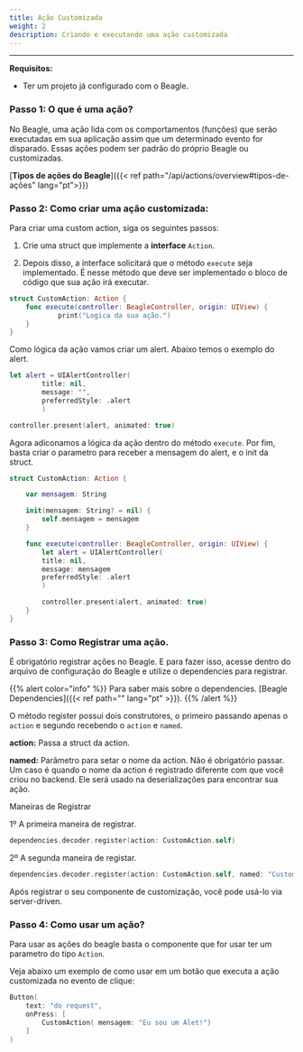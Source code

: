 ```yaml
---
title: Ação Customizada
weight: 2
description: Criando e executando uma ação customizada
---
```


---
 
**Requisitos:**
 - Ter um projeto já configurado com o Beagle.

### **Passo 1: O que é uma ação?** 

No Beagle, uma ação lida com os comportamentos (funções) que serão executadas em sua aplicação assim que um determinado evento for disparado. Essas ações podem ser padrão do próprio Beagle ou customizadas.

[**Tipos de ações do Beagle**]({{< ref path="/api/actions/overview#tipos-de-ações" lang="pt">}})


### **Passo 2: Como criar uma ação customizada:**

Para criar uma custom action, siga os seguintes passos: 

1. Crie uma struct que implemente a **interface** `Action`.

2. Depois disso, a interface solicitará que o método `execute` seja implementado.  É nesse método que deve ser implementado o bloco de código que sua ação irá executar.

```swift
struct CustomAction: Action {
    func execute(controller: BeagleController, origin: UIView) {
            print("Logica da sua ação.")
    }
}
```

Como lógica da ação vamos criar um alert. Abaixo temos o exemplo do alert.

```swift
let alert = UIAlertController(
        title: nil,
        message: "",
        preferredStyle: .alert
        )

controller.present(alert, animated: true)
```

Agora adiconamos a lógica da ação dentro do método `execute`. 
Por fim, basta criar o parametro para receber a mensagem do alert, e o init da struct.

```swift
struct CustomAction: Action {

    var mensagem: String

    init(mensagem: String? = nil) {
        self.mensagem = mensagem
    }

    func execute(controller: BeagleController, origin: UIView) {
        let alert = UIAlertController(
        title: nil,
        message: mensagem
        preferredStyle: .alert 
        )

        controller.present(alert, animated: true)
    }
}
```

### **Passo 3: Como Registrar uma ação.**

É obrigatório registrar ações no Beagle. E para fazer isso, acesse dentro do arquivo de configuração do Beagle e utilize o dependencies para registrar.

{{% alert color="info" %}} Para saber mais sobre o dependencies. [Beagle Dependencies]({{< ref path="" lang="pt" >}}). {{% /alert %}}

O método register possui dois construtores, o primeiro passando apenas o `action` e segundo recebendo o `action` e `named`.

**action:** Passa a struct da action.

**named:** Parâmetro para setar o nome da action. Não é obrigatório passar. Um caso é quando o nome da action é registrado diferente com que você criou no backend. Ele será usado na deserializações para encontrar sua ação.

Maneiras de Registrar

1º A primeira maneira de registrar.
```swift
dependencies.decoder.register(action: CustomAction.self)
```

2º A segunda maneira de registar.
```swift 
dependencies.decoder.register(action: CustomAction.self, named: "CustomAction")
```

Após registrar o seu componente de customização, você pode usá-lo via server-driven.

### **Passo 4: Como usar um ação?**

Para usar as ações do beagle basta o componente que for usar ter um parametro do tipo `Action`.

Veja abaixo um exemplo de como usar em um botão que executa a ação customizada no evento de clique:

```swift
Button(
    text: "do request",
    onPress: [
        CustomAction( mensagem: "Eu sou um Alet!")
    ]
)
```
